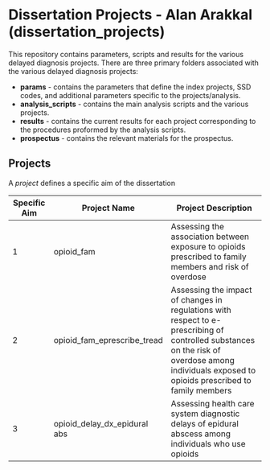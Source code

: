 # Dissertation Projects - Alan Arakkal (dissertation_projects)
 
This repository contains parameters, scripts and results for the various delayed diagnosis projects. There are three primary folders associated with the various delayed diagnosis projects:

* **params** - contains the parameters that define the index projects, SSD codes, and additional parameters specific to the projects/analysis.
* **analysis_scripts** - contains the main analysis scripts and the various projects.
* **results** - contains the current results for each project corresponding to the procedures proformed by the analysis scripts.
* **prospectus** - contains the relevant materials for the prospectus.

## Projects
A *project* defines a specific aim of the dissertation

Specific Aim |Project Name | Project Description
-------------|-------------| -------------------
1 | opioid_fam | Assessing the association between exposure to opioids prescribed to family members and risk of overdose 
2 | opioid_fam_eprescribe_tread | Assessing the impact of changes in regulations with respect to e-prescribing of controlled substances on the risk of overdose among individuals exposed to opioids prescribed to family members
3 | opioid_delay_dx_epidural abs | Assessing health care system diagnostic delays of epidural abscess among individuals who use opioids